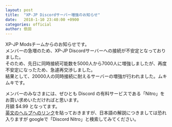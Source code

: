 ```yaml
---
layout: post
title:  "XP-JP Discordサーバー増強のお知らせ"
date:   2018-1-10 23:40:00 +0900
categories: official
author: 依田
---  
```

XP-JP Modsチームからのお知らせです。  
メンバーの急増のため、XP-JP Discordサーバーへの接続が不安定となっておりました。  
そのため、先日に同時接続可能数を5000人から7000人に増強しましたが、再度不安定になったため、急遽再交渉しました。  
結果として、20000人の同時接続に耐えるサーバーの増強が行われました。ムキムキです。  

メンバーのみなさまには、ぜひとも Discord の有料サービスである「Nitro」をお買い求めいただければと思います。  
月額 $4.99 となってます。  
[英文のヘルプへのリンク](https://support.discordapp.com/hc/en-us/articles/115000435108-Discord-Nitro)を貼っておきますが、日本語の解説につきましては恐れ入りますが googleで「Discord Nitro」と検索してみてください。  
